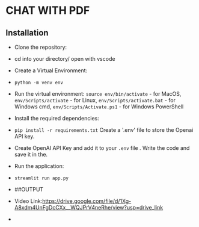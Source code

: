 # CHAT WITH PDF
## Installation

- Clone the repository:
- cd into your directory/ open with vscode
- Create a Virtual Environment:
- `python -m venv env`
- Run the virtual environment: `source env/bin/activate` - for MacOS, `env/Scripts/activate` - for Linux, `env/Scripts/activate.bat` - for Windows cmd, `env/Scripts/Activate.ps1` - for Windows PowerShell 
- Install the required dependencies:
- `pip install -r requirements.txt`
Create a '.env' file to store the Openai API key.
- Create OpenAI API Key and add it to your `.env` file .
Write the code and save it in the.
- Run the application:
- `streamlit run app.py`

- ##OUTPUT
- Video Link:https://drive.google.com/file/d/1Xg-A8xdm4UnFgDcCXx__WQJPrV4neRhe/view?usp=drive_link
- 
